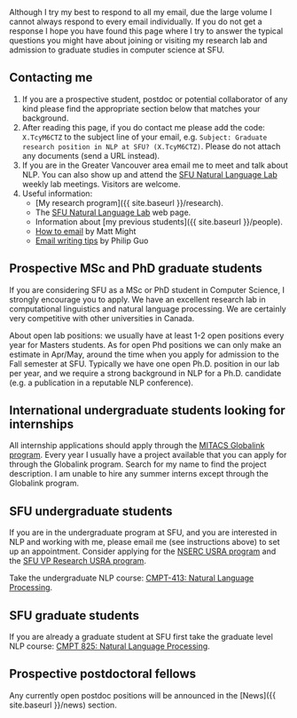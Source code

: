 
<div class="alert alert-info">
Although I try my best to respond to all my email, due the large volume I cannot always respond to every email individually. If you do not get a response I hope you have found this page where I try to answer the typical questions you might have about joining or visiting my research lab and admission to graduate studies in computer science at SFU.
</div>

## Contacting me

1. If you are a prospective student, postdoc or potential collaborator of any kind please find the appropriate section below that matches your background.
1. After reading this page, if you do contact me please add the code: `X.TcyM6CTZ` to the subject line of your email, e.g. `Subject: Graduate research position in NLP at SFU? (X.TcyM6CTZ)`. Please do not attach any documents (send a URL instead).
1. If you are in the Greater Vancouver area email me to meet and talk about NLP. You can also show up and attend the [SFU Natural Language Lab](http://natlang.cs.sfu.ca) weekly lab meetings. Visitors are welcome.
1. Useful information:
    * [My research program]({{ site.baseurl }}/research).
    * The [SFU Natural Language Lab](http://natlang.cs.sfu.ca) web page.
    * Information about [my previous students]({{ site.baseurl }}/people).
    * [How to email](http://matt.might.net/articles/how-to-email/) by Matt Might
    * [Email writing tips](http://www.pgbovine.net/email-tips.htm) by Philip Guo

## Prospective MSc and PhD graduate students

If you are considering SFU as a MSc or PhD student in Computer Science, I strongly encourage you to apply. We have an excellent research lab in computational linguistics and natural language processing. We are certainly very competitive with other universities in Canada. 

About open lab positions: we usually have at least 1-2 open positions every year for Masters students. As for open Phd positions we can only make an estimate in Apr/May, around the time when you apply for admission to the Fall semester at SFU. Typically we have one open Ph.D. position in our lab per year, and we require a strong background in NLP for a Ph.D. candidate (e.g. a publication in a reputable NLP conference).

## International undergraduate students looking for internships

All internship applications should apply through the [MITACS Globalink program](http://www.mitacs.ca/en/programs/globalink). Every year I usually have a project available that you can apply for through the Globalink program. Search for my name to find the project description. I am unable to hire any summer interns except through the Globalink program.

## SFU undergraduate students

If you are in the undergraduate program at SFU, and you are interested in NLP and working with me, please email me (see instructions above) to set up an appointment. Consider applying for the [NSERC USRA program](http://www.nserc-crsng.gc.ca/Students-Etudiants/UG-PC/USRA-BRPC_eng.asp) and the [SFU VP Research USRA program](https://www.sfu.ca/dean-gradstudies/awards/undergraduate-awards/undergraduate-research-awards.html).

Take the undergraduate NLP course: [CMPT-413: Natural Language Processing](http://anoopsarkar.github.io/nlp-class/).

## SFU graduate students

If you are already a graduate student at SFU first take the graduate level NLP course: [CMPT 825: Natural Language Processing](http://anoopsarkar.github.io/nlp-class/). 

## Prospective postdoctoral fellows

Any currently open postdoc positions will be announced in the [News]({{ site.baseurl }}/news) section.

